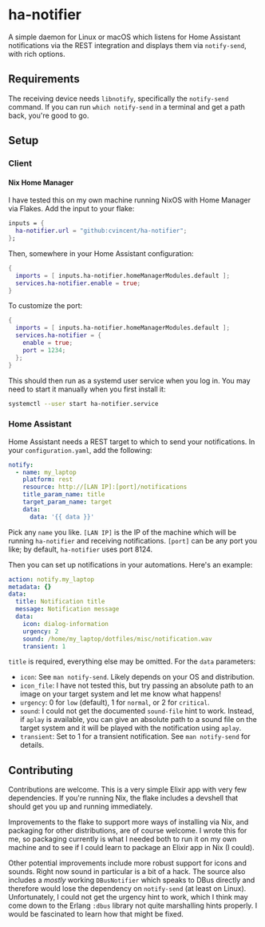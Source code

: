 # ha-notifier

A simple daemon for Linux or macOS which listens for Home Assistant
notifications via the REST integration and displays them via `notify-send`, with
rich options.

## Requirements

The receiving device needs `libnotify`, specifically the `notify-send` command.
If you can run `which notify-send` in a terminal and get a path back, you're
good to go.

## Setup

### Client

#### Nix Home Manager

I have tested this on my own machine running NixOS with Home Manager via Flakes.
Add the input to your flake:

```nix
inputs = {
  ha-notifier.url = "github:cvincent/ha-notifier";
};
```

Then, somewhere in your Home Assistant configuration:

```nix
{
  imports = [ inputs.ha-notifier.homeManagerModules.default ];
  services.ha-notifier.enable = true;
}
```

To customize the port:

```nix
{
  imports = [ inputs.ha-notifier.homeManagerModules.default ];
  services.ha-notifier = {
    enable = true;
    port = 1234;
  };
}
```

This should then run as a systemd user service when you log in. You may need to
start it manually when you first install it:

```sh
systemctl --user start ha-notifier.service
```

### Home Assistant

Home Assistant needs a REST target to which to send your notifications. In your
`configuration.yaml`, add the following:

```yml
notify:
  - name: my_laptop
    platform: rest
    resource: http://[LAN IP]:[port]/notifications
    title_param_name: title
    target_param_name: target
    data:
      data: '{{ data }}'
```

Pick any `name` you like. `[LAN IP]` is the IP of the machine which will be
running `ha-notifier` and receiving notifications. `[port]` can be any port you
like; by default, `ha-notifier` uses port 8124.

Then you can set up notifications in your automations. Here's an example:

```yml
action: notify.my_laptop
metadata: {}
data:
  title: Notification title
  message: Notification message
  data:
    icon: dialog-information
    urgency: 2
    sound: /home/my_laptop/dotfiles/misc/notification.wav
    transient: 1
```

`title` is required, everything else may be omitted. For the `data` parameters:

* `icon`: See `man notify-send`. Likely depends on your OS and distribution.
* `icon_file`: I have not tested this, but try passing an absolute path to an
  image on your target system and let me know what happens!
* `urgency`: 0 for `low` (default), 1 for `normal`, or 2 for `critical`.
* `sound`: I could not get the documented `sound-file` hint to work. Instead, if
  `aplay` is available, you can give an absolute path to a sound file on the
  target system and it will be played with the notification using `aplay`.
* `transient`: Set to 1 for a transient notification. See `man notify-send` for
  details.

## Contributing

Contributions are welcome. This is a very simple Elixir app with very few
dependencies. If you're running Nix, the flake includes a devshell that should
get you up and running immediately.

Improvements to the flake to support more ways of installing via Nix, and
packaging for other distributions, are of course welcome. I wrote this for me,
so packaging currently is what I needed both to run it on my own machine and to
see if I could learn to package an Elixir app in Nix (I could).

Other potential improvements include more robust support for icons and sounds.
Right now sound in particular is a bit of a hack. The source also includes a
*mostly* working `DBusNotifier` which speaks to DBus directly and therefore
would lose the dependency on `notify-send` (at least on Linux). Unfortunately, I
could not get the urgency hint to work, which I think may come down to the
Erlang `:dbus` library not quite marshalling hints properly. I would be
fascinated to learn how that might be fixed.
